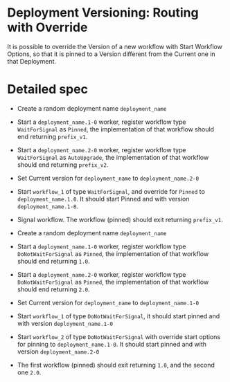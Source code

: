 # Deployment Versioning: Routing with Override

It is possible to override the Version of a new workflow with Start Workflow
Options, so that it is pinned to a Version different from the Current one in that Deployment.


# Detailed spec

* Create a random deployment name `deployment_name`
* Start a `deployment_name.1-0` worker, register workflow type `WaitForSignal` as `Pinned`, the implementation of that workflow should end returning `prefix_v1`.
* Start a `deployment_name.2-0` worker, register workflow type `WaitForSignal` as `AutoUpgrade`, the implementation of that workflow should end returning `prefix_v2`.
* Set Current version for `deployment_name` to `deployment_name.2-0`
* Start `workflow_1` of type `WaitForSignal`, and override for `Pinned` to `deployment_name.1.0`. It should start Pinned and with version `deployment_name.1-0`.
* Signal workflow. The workflow (pinned) should exit returning `prefix_v1`. 


* Create a random deployment name `deployment_name`
* Start a `deployment_name.1-0` worker, register workflow type `DoNotWaitForSignal` as `Pinned`, the implementation of that workflow should end returning `1.0`.
* Start a `deployment_name.2-0` worker, register workflow type `DoNotWaitForSignal` as `Pinned`, the implementation of that workflow should end returning `2.0`.
* Set Current version for `deployment_name` to `deployment_name.1-0`
* Start `workflow_1` of type `DoNotWaitForSignal`, it should start pinned and with version `deployment_name.1-0`
* Start  `workflow_2` of type `DoNotWaitForSignal` with override start options for pinning to `deployment_name.1-0`. It should start pinned and with version `deployment_name.2-0`
* The first workflow (pinned) should exit returning `1.0`, and the second one `2.0`. 
